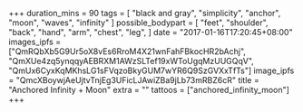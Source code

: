 +++
duration_mins = 90
tags = [
  "black and gray",
  "simplicity",
  "anchor",
  "moon",
  "waves",
  "infinity"
]
possible_bodypart = [
  "feet",
  "shoulder",
  "back",
  "hand",
  "arm",
  "chest",
  "leg",
]
date = "2017-01-16T17:20:45+08:00"
images_ipfs = ["QmRQbXb5G9Ur5oX8vEs6RroM4X21wnFahFBkocHR2bAchj",
"QmXUe4zq5ynqqyAEBRXM1AWzSLTef19xWToUgqMzUUGQqV",
"QmUx6CyxKqMKhsLG1sFVqzoBkyGUM7wYR6Q9SzGVXxTfTs"]
image_ipfs = "QmcXBoywjAeUjtvTnjEg3UFicLJAwiZBa9jLb73mRBZ6cR"
title = "Anchored Infinity + Moon"
extra = ""
tattoos = ["anchored_infinity_moon"]
+++
